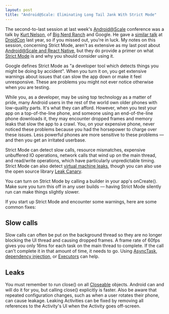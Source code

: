 ```yaml
---
layout: post
title: "Android@Scale: Eliminating Long Tail Jank With Strict Mode"
---
```


The second-to-last session at last week's [Android@Scale](https://atscaleconference.com/events/android-scale-2018/) conference was a talk by [Kurt Nelson](https://plus.google.com/+KurtNelson), of [Big Nerd Ranch](https://www.bignerdranch.com/about/the-team/kurt-nelson/) and Google. He gave a [similar talk](https://droidcon-server.herokuapp.com/showSession/103034) at [DroidCon](http://droidcon.nyc/) last year, so if you missed out, you're in luck. My notes on this session, concerning Strict Mode, aren't as extensive as my last post about [Android@Scale and React Native](https://martyav.github.io/2018-02-01-notes-on-React-Native/), but they do provide a primer on what [Strict Mode](https://developer.android.com/reference/android/os/StrictMode.html) is and why you should consider using it.

Google defines Strict Mode as "a developer tool which detects things you might be doing by accident". When you turn it on, you get extensive warnings about issues that can slow the app down or make it feel unresponsive. These are problems you might not ever notice otherwise when you are testing. 

While you, as a developer, may be using top technology as a matter of pride, many Android users in the rest of the world own older phones with low-quality parts. It's what they can afford. However, when you test your app on a top-of-the-line phone, and someone using an end-of-the-line phone downloads it, they may encounter dropped frames and memory leaks that slow the app to a crawl. You, on your expensive phone, never noticed these problems because you had the horsepower to charge over these issues. Less powerful phones are more sensitive to these problems — and then you get an irritated userbase.

Strict Mode can detect slow calls, resource mismatches, expensive unbuffered IO operations, network calls that wind up on the main thread, and read/write operations, which have particularly unpredictable timing. Strict Mode can also detect [virtual machine leaks](https://www.toptal.com/java/hunting-memory-leaks-in-java), though you can also use the open source library [Leak Canary](https://github.com/square/leakcanary).

You can turn on Strict Mode by calling a builder in your app's onCreate(). Make sure you turn this off in any user builds — having Strict Mode silently run can make things slightly slower.

If you start up Strict Mode and encounter some warnings, here are some common fixes:

## Slow calls
Slow calls can often be put on the background thread so they are no longer blocking the UI thread and causing dropped frames. A frame rate of 60fps gives you only 16ms for each task on the main thread to complete. If the call can't complete it in that amount of time, it needs to go. Using [AsyncTask](https://developer.android.com/reference/android/os/AsyncTask.html), [dependency injection](https://tech.just-eat.com/2015/10/26/dependency-injection-on-android/), or [Executors](https://developer.android.com/reference/java/util/concurrent/Executor.html) can help.

## Leaks
You must remember to run close() on all [Closeable](https://developer.android.com/reference/java/io/Closeable.html) objects. Android can and will do it for you, but calling close() explicitly is faster. Also be aware that repeated configuration changes, such as when a user rotates their phone, can cause leakage. Leaking Activities can be fixed by removing all references to the Activity's UI when the Activity goes off-screen.
